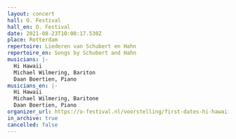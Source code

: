 ```yaml
---
layout: concert
hall: O. Festival
hall_en: O. Festival
date: 2021-08-23T10:00:17.530Z
place: Rotterdam
repertoire: Liederen van Schubert en Hahn
repertoire_en: Songs by Schubert and Hahn
musicians: |-
  Hi Hawaii
  Michael Wilmering, Bariton
  Daan Boertien, Piano
musicians_en: |-
  Hi Hawaii
  Michael Wilmering, Baritone
  Daan Boertien, Piano
organizer_url: https://o-festival.nl/voorstelling/first-dates-hi-hawaii-x-michael-wilmering/
in_archive: true
cancelled: false
---
```

